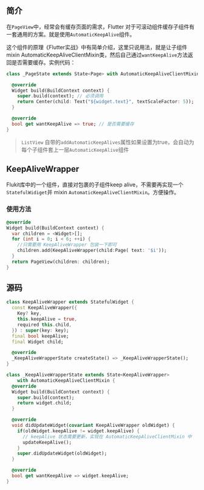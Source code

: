 ## 简介

在`PageView`中，经常会有缓存页面的需求，Flutter 对于可滚动组件缓存子组件有一套通用的方案。就是使用`AutomaticKeepAlive`组件。

这个组件的原理《Flutter实战》中有简单介绍，这里只说用法，就是让子组件 mixin AutomaticKeepAliveClientMixin类，然后自己通过`wantKeepAlive`方法返回是否需要缓存。实例代码：

```dart
class _PageState extends State<Page> with AutomaticKeepAliveClientMixin {

  @override
  Widget build(BuildContext context) {
    super.build(context); // 必须调用
    return Center(child: Text("${widget.text}", textScaleFactor: 5));
  }

  @override
  bool get wantKeepAlive => true; // 是否需要缓存
}
```

> `ListView` 自带的`addAutomaticKeepAlives`属性如果设置为true，会自动为每个子组件套上一层`AutomaticKeepAlive`组件

## KeepAliveWrapper

Flukit库中的一个组件，直接对包裹的子组件keep alive，不需要再实现一个`StatefulWidiget`并 mixin `AutomaticKeepAliveClientMixin`。方便操作。

### 使用方法

```dart
@override
Widget build(BuildContext context) {
  var children = <Widget>[];
  for (int i = 0; i < 6; ++i) {
    //只需要用 KeepAliveWrapper 包装一下即可
    children.add(KeepAliveWrapper(child:Page( text: '$i'));
  }
  return PageView(children: children);
}
```

## 源码

```dart
class KeepAliveWrapper extends StatefulWidget {
  const KeepAliveWrapper({
    Key? key,
    this.keepAlive = true,
    required this.child,
  }) : super(key: key);
  final bool keepAlive;
  final Widget child;

  @override
  _KeepAliveWrapperState createState() => _KeepAliveWrapperState();
}

class _KeepAliveWrapperState extends State<KeepAliveWrapper>
    with AutomaticKeepAliveClientMixin {
  @override
  Widget build(BuildContext context) {
    super.build(context);
    return widget.child;
  }

  @override
  void didUpdateWidget(covariant KeepAliveWrapper oldWidget) {
    if(oldWidget.keepAlive != widget.keepAlive) {
      // keepAlive 状态需要更新，实现在 AutomaticKeepAliveClientMixin 中
      updateKeepAlive();
    }
    super.didUpdateWidget(oldWidget);
  }

  @override
  bool get wantKeepAlive => widget.keepAlive;
}
```

